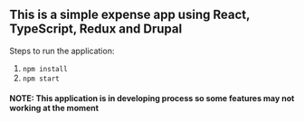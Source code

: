 ## This is a simple expense app using React, TypeScript, Redux and Drupal

Steps to run the application:

1. `npm install`
2. `npm start`

#### NOTE: This application is in developing process so some features may not working at the moment
